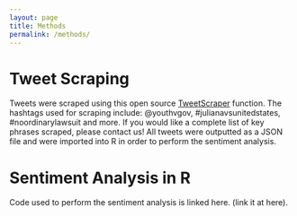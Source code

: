 ```yaml
---
layout: page
title: Methods
permalink: /methods/
---
```



# Tweet Scraping

Tweets were scraped using this open source [TweetScraper](http://github.com/jonbakerfish/TweetScraper) function. The hashtags used for scraping include: @youthvgov, #julianavsunitedstates, #noordinarylawsuit and more. If you would like a complete list of key phrases scraped, please contact us! All tweets were outputted as a JSON file and were imported into R in order to perform the sentiment analysis.

# Sentiment Analysis in R

Code used to perform the sentiment analysis is linked here. (link it at here). 
